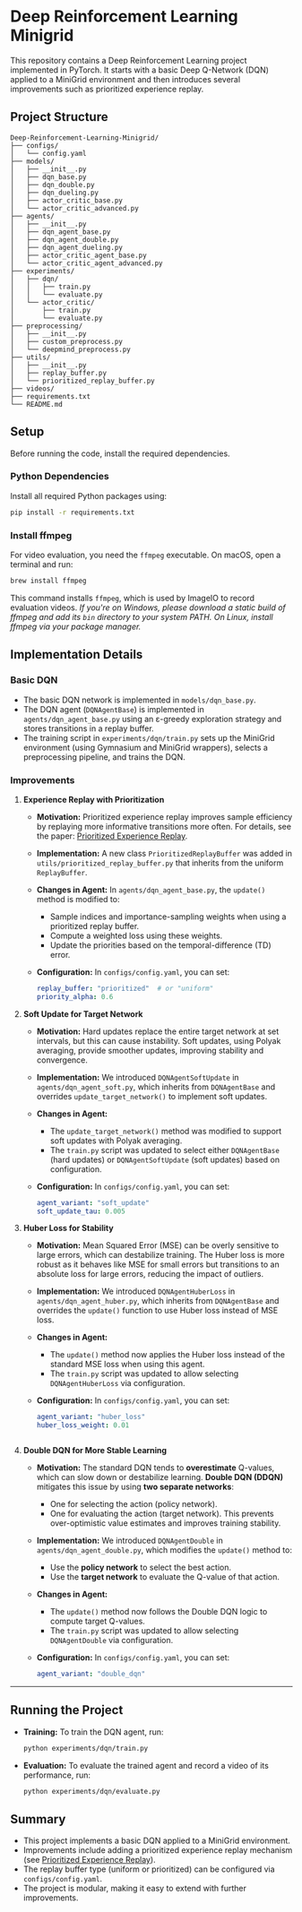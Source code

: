 # Deep Reinforcement Learning Minigrid

This repository contains a Deep Reinforcement Learning project implemented in PyTorch. It starts with a basic Deep Q-Network (DQN) applied to a MiniGrid environment and then introduces several improvements such as prioritized experience replay.

## Project Structure

```plaintext
Deep-Reinforcement-Learning-Minigrid/
├── configs/
│   └── config.yaml
├── models/
│   ├── __init__.py
│   ├── dqn_base.py
│   ├── dqn_double.py
│   ├── dqn_dueling.py
│   ├── actor_critic_base.py
│   └── actor_critic_advanced.py
├── agents/
│   ├── __init__.py
│   ├── dqn_agent_base.py
│   ├── dqn_agent_double.py
│   ├── dqn_agent_dueling.py
│   ├── actor_critic_agent_base.py
│   └── actor_critic_agent_advanced.py
├── experiments/
│   ├── dqn/
│   │   ├── train.py
│   │   └── evaluate.py
│   └── actor_critic/
│       ├── train.py
│       └── evaluate.py
├── preprocessing/
│   ├── __init__.py
│   ├── custom_preprocess.py
│   └── deepmind_preprocess.py
├── utils/
│   ├── __init__.py
│   ├── replay_buffer.py
│   └── prioritized_replay_buffer.py
├── videos/
├── requirements.txt
└── README.md
```

## Setup

Before running the code, install the required dependencies.

### Python Dependencies

Install all required Python packages using:

```bash
pip install -r requirements.txt
```

### Install ffmpeg

For video evaluation, you need the `ffmpeg` executable. On macOS, open a terminal and run:

```bash
brew install ffmpeg
```

This command installs `ffmpeg`, which is used by ImageIO to record evaluation videos.
_If you're on Windows, please download a static build of ffmpeg and add its `bin` directory to your system PATH. On Linux, install ffmpeg via your package manager._

## Implementation Details

### Basic DQN

- The basic DQN network is implemented in `models/dqn_base.py`.
- The DQN agent (`DQNAgentBase`) is implemented in `agents/dqn_agent_base.py` using an ε-greedy exploration strategy and stores transitions in a replay buffer.
- The training script in `experiments/dqn/train.py` sets up the MiniGrid environment (using Gymnasium and MiniGrid wrappers), selects a preprocessing pipeline, and trains the DQN.

### Improvements

1. **Experience Replay with Prioritization**
   - **Motivation:**
     Prioritized experience replay improves sample efficiency by replaying more informative transitions more often.
     For details, see the paper: [Prioritized Experience Replay](https://arxiv.org/abs/1511.05952).

   - **Implementation:**
     A new class `PrioritizedReplayBuffer` was added in `utils/prioritized_replay_buffer.py` that inherits from the uniform `ReplayBuffer`.

   - **Changes in Agent:**
     In `agents/dqn_agent_base.py`, the `update()` method is modified to:
       - Sample indices and importance-sampling weights when using a prioritized replay buffer.
       - Compute a weighted loss using these weights.
       - Update the priorities based on the temporal-difference (TD) error.

   - **Configuration:**
     In `configs/config.yaml`, you can set:

     ```yaml
     replay_buffer: "prioritized"  # or "uniform"
     priority_alpha: 0.6
     ```

2. **Soft Update for Target Network**

   - **Motivation:**
     Hard updates replace the entire target network at set intervals, but this can cause instability.
     Soft updates, using Polyak averaging, provide smoother updates, improving stability and convergence.

   - **Implementation:**
     We introduced `DQNAgentSoftUpdate` in `agents/dqn_agent_soft.py`, which inherits from `DQNAgentBase` and overrides `update_target_network()` to implement soft updates.

   - **Changes in Agent:**
     - The `update_target_network()` method was modified to support soft updates with Polyak averaging.
     - The `train.py` script was updated to select either `DQNAgentBase` (hard updates) or `DQNAgentSoftUpdate` (soft updates) based on configuration.

   - **Configuration:**
     In `configs/config.yaml`, you can set:

     ```yaml
     agent_variant: "soft_update"
     soft_update_tau: 0.005
     ```

3. **Huber Loss for Stability**
   - **Motivation:**
     Mean Squared Error (MSE) can be overly sensitive to large errors, which can destabilize training. The Huber loss is more robust as it behaves like MSE for small errors but transitions to an absolute loss for large errors, reducing the impact of outliers.

   - **Implementation:**
     We introduced `DQNAgentHuberLoss` in `agents/dqn_agent_huber.py`, which inherits from `DQNAgentBase` and overrides the `update()` function to use Huber loss instead of MSE loss.

   - **Changes in Agent:**
     - The `update()` method now applies the Huber loss instead of the standard MSE loss when using this agent.
     - The `train.py` script was updated to allow selecting `DQNAgentHuberLoss` via configuration.

   - **Configuration:**
     In `configs/config.yaml`, you can set:

     ```yaml
     agent_variant: "huber_loss"
     huber_loss_weight: 0.01
    ```

4. **Double DQN for More Stable Learning**

   - **Motivation:**
     The standard DQN tends to **overestimate** Q-values, which can slow down or destabilize learning. **Double DQN (DDQN)** mitigates this issue by using **two separate networks**:
     - One for selecting the action (policy network).
     - One for evaluating the action (target network).
     This prevents over-optimistic value estimates and improves training stability.

   - **Implementation:**
     We introduced `DQNAgentDouble` in `agents/dqn_agent_double.py`, which modifies the `update()` method to:
     - Use the **policy network** to select the best action.
     - Use the **target network** to evaluate the Q-value of that action.

   - **Changes in Agent:**
     - The `update()` method now follows the Double DQN logic to compute target Q-values.
     - The `train.py` script was updated to allow selecting `DQNAgentDouble` via configuration.

   - **Configuration:**
     In `configs/config.yaml`, you can set:

     ```yaml
     agent_variant: "double_dqn"
     ```
---

## Running the Project

- **Training:**
  To train the DQN agent, run:

  ```bash
  python experiments/dqn/train.py
  ```
- **Evaluation:**
  To evaluate the trained agent and record a video of its performance, run:

  ```bash
  python experiments/dqn/evaluate.py
  ```

## Summary

- This project implements a basic DQN applied to a MiniGrid environment.
- Improvements include adding a prioritized experience replay mechanism (see [Prioritized Experience Replay](https://arxiv.org/abs/1511.05952)).
- The replay buffer type (uniform or prioritized) can be configured via `configs/config.yaml`.
- The project is modular, making it easy to extend with further improvements.

